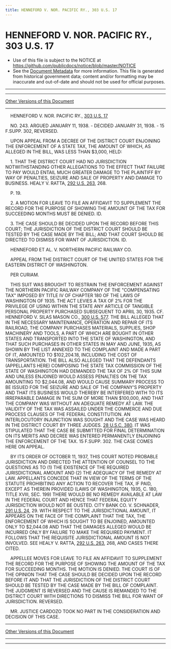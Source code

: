 ```yaml
---
title: HENNEFORD V. NOR. PACIFIC RY., 303 U.S. 17
---
```


# HENNEFORD V. NOR. PACIFIC RY., 303 U.S. 17

* Use of this file is subject to the NOTICE at https://github.com/publicdocs/notice/blob/master/NOTICE
* See the [Document Metadata](../../../index.md) for more information.
  This file is generated from historical government data; content and/or formatting may be inaccurate and out-of-date and should not be used for official purposes.

----------
----------

[Other Versions of this Document](https://publicdocs.github.io/go/links?ns=uslm-x&ref=%2Fus%2Fcourts%2Fscotus%2FusReporter%2F303%2F17)

----------

    HENNEFORD V. NOR. PACIFIC RY., [303 U.S. 17][/us/courts/scotus/usReporter/303/17]

    NO. 243.  ARGUED JANUARY 11, 1938.  - DECIDED JANUARY 31, 1938.  - 15 F.SUPP.  302, REVERSED.

    UPON APPEAL FROM A DECREE OF THE DISTRICT COURT ENJOINING THE ENFORCEMENT OF A STATE TAX, THE AMOUNT OF WHICH, AS ALLEGED IN THE BILL, WAS LESS THAN $3,000, HELD:

    1.  THAT THE DISTRICT COURT HAD NO JURISDICTION NOTWITHSTANDING OTHER ALLEGATIONS TO THE EFFECT THAT FAILURE TO PAY WOULD ENTAIL MUCH GREATER DAMAGE TO THE PLAINTIFF BY WAY OF PENALTIES, SEIZURE AND SALE OF PROPERTY AND DAMAGE TO BUSINESS.  HEALY V. RATTA, [292 U.S. 263][/us/courts/scotus/usReporter/292/263], 268.

    P. 19.

    2.  A MOTION FOR LEAVE TO FILE AN AFFIDAVIT TO SUPPLEMENT THE RECORD FOR THE PURPOSE OF SHOWING THE AMOUNT OF THE TAX FOR SUCCEEDING MONTHS MUST BE DENIED.  ID.

    3.  THE CASE SHOULD BE DECIDED UPON THE RECORD BEFORE THIS COURT; THE JURISDICTION OF THE DISTRICT COURT SHOULD BE TESTED BY THE CASE MADE BY THE BILL; AND THAT COURT SHOULD BE DIRECTED TO DISMISS FOR WANT OF JURISDICTION.  ID.

    HENNEFORD ET AL. V. NORTHERN PACIFIC RAILWAY CO.

    APPEAL FROM THE DISTRICT COURT OF THE UNITED STATES FOR THE EASTERN DISTRICT OF WASHINGTON.

    PER CURIAM.

    THIS SUIT WAS BROUGHT TO RESTRAIN THE ENFORCEMENT AGAINST THE NORTHERN PACIFIC RAILWAY COMPANY OF THE "COMPENSATING TAX" IMPOSED BY TITLE IV OF CHAPTER 180 OF THE LAWS OF WASHINGTON OF 1935.  THE ACT LEVIES A TAX OF 2% FOR THE PRIVILEGE OF USING WITHIN THE STATE ANY ARTICLE OF TANGIBLE PERSONAL PROPERTY PURCHASED SUBSEQUENT TO APRIL 30, 1935.  CF. HENNEFORD V. SILAS MASON CO., [300 U.S. 577][/us/courts/scotus/usReporter/300/577].  THE BILL ALLEGED THAT IN THE NECESSARY MAINTENANCE, OPERATION AND REPAIR OF ITS RAILROAD, THE COMPANY PURCHASES MATERIALS, SUPPLIES, SHOP MACHINERY AND TOOLS, A PART OF WHICH ARE BOUGHT IN OTHER STATES AND TRANSPORTED INTO THE STATE OF WASHINGTON, AND THAT SUCH PURCHASES IN OTHER STATES IN MAY AND JUNE, 1935, AS SHOWN BY THE LIST ANNEXED TO THE COMPLAINT AND MADE A PART OF IT, AMOUNTED TO $102,204.18, INCLUDING THE COST OF TRANSPORTATION.  THE BILL ALSO ALLEGED THAT THE DEFENDANTS (APPELLANTS HERE) COMPOSING THE STATE TAX COMMISSION OF THE STATE OF WASHINGTON HAD DEMANDED THE TAX OF 2% OF THIS SUM AND UNLESS ENJOINED WOULD ASSESS PENALTIES ON THE TAX AMOUNTING TO $2,044.08, AND WOULD CAUSE SUMMARY PROCESS TO BE ISSUED FOR THE SEIZURE AND SALE OF THE COMPANY'S PROPERTY AND THAT ITS BUSINESS WOULD THEREBY BE INTERFERED WITH TO ITS IRREPARABLE DAMAGE IN THE SUM OF MORE THAN $100,000, AND THAT THE COMPANY WAS WITHOUT AN ADEQUATE REMEDY AT LAW.  THE VALIDITY OF THE TAX WAS ASSAILED UNDER THE COMMERCE AND DUE PROCESS CLAUSES OF THE FEDERAL CONSTITUTION.  AN INTERLOCUTORY INJUNCTION WAS SOUGHT AND THE CASE WAS HEARD IN THE DISTRICT COURT BY THREE JUDGES.  [28 U.S.C. 380][/us/usc/t28/s380].  IT WAS STIPULATED THAT THE CASE BE SUBMITTED FOR FINAL DETERMINATION ON ITS MERITS AND DECREE WAS ENTERED PERMANENTLY ENJOINING THE ENFORCEMENT OF THE TAX.  15 F.SUPP.  302.  THE CASE COMES HERE ON APPEAL.

    BY ITS ORDER OF OCTOBER 11, 1937, THIS COURT NOTED PROBABLE JURISDICTION AND DIRECTED THE ATTENTION OF COUNSEL TO THE QUESTIONS AS TO (1) THE EXISTENCE OF THE REQUIRED JURISDICTIONAL AMOUNT AND (2) THE ADEQUACY OF THE REMEDY AT LAW.  APPELLANTS CONCEDE THAT IN VIEW OF THE TERMS OF THE STATUTE PROHIBITING ANY ACTION TO RECOVER THE TAX, IF PAID, EXCEPT AS THEREIN PROVIDED (LAWS OF WASHINGTON, 1935, C. 180, TITLE XVIII, SEC. 199) THERE WOULD BE NO REMEDY AVAILABLE AT LAW IN THE FEDERAL COURT AND HENCE THAT FEDERAL EQUITY JURISDICTION WOULD NOT BE OUSTED.  CITY BANK CO. V. SCHNADER, [291 U.S. 24][/us/courts/scotus/usReporter/291/24], 29.  WITH RESPECT TO THE JURISDICTIONAL AMOUNT, IT APPEARS ON THE FACE OF THE COMPLAINT THAT THE TAX, THE ENFORCEMENT OF WHICH IS SOUGHT TO BE ENJOINED, AMOUNTED ONLY TO $2,044.08 AND THAT THE DAMAGES ALLEGED WOULD BE INCURRED ONLY BY FAILURE TO MAKE THE REQUIRED PAYMENT.  IT FOLLOWS THAT THE REQUISITE JURISDICTIONAL AMOUNT IS NOT INVOLVED.  SEE HEALY V. RATTA, [292 U.S. 263][/us/courts/scotus/usReporter/292/263], 268, AND CASES THERE CITED.

    APPELLEE MOVES FOR LEAVE TO FILE AN AFFIDAVIT TO SUPPLEMENT THE RECORD FOR THE PURPOSE OF SHOWING THE AMOUNT OF THE TAX FOR SUCCEEDING MONTHS.  THE MOTION IS DENIED.  THE COURT IS OF THE OPINION THAT THE CASE SHOULD BE DECIDED UPON THE RECORD BEFORE IT AND THAT THE JURISDICTION OF THE DISTRICT COURT SHOULD BE TESTED BY THE CASE MADE BY THE BILL OF COMPLAINT.  THE JUDGMENT IS REVERSED AND THE CAUSE IS REMANDED TO THE DISTRICT COURT WITH DIRECTIONS TO DISMISS THE BILL FOR WANT OF JURISDICTION.  REVERSED.

    MR. JUSTICE CARDOZO TOOK NO PART IN THE CONSIDERATION AND DECISION OF THIS CASE.

----------

[Other Versions of this Document](https://publicdocs.github.io/go/links?ns=uslm-x&ref=%2Fus%2Fcourts%2Fscotus%2FusReporter%2F303%2F17)

----------
----------

[/us/courts/scotus/usReporter/303/17]: https://publicdocs.github.io/go/links?ns=uslm-x&ref=%2Fus%2Fcourts%2Fscotus%2FusReporter%2F303%2F17
[/us/courts/scotus/usReporter/292/263]: https://publicdocs.github.io/go/links?ns=uslm-x&ref=%2Fus%2Fcourts%2Fscotus%2FusReporter%2F292%2F263
[/us/courts/scotus/usReporter/300/577]: https://publicdocs.github.io/go/links?ns=uslm-x&ref=%2Fus%2Fcourts%2Fscotus%2FusReporter%2F300%2F577
[/us/usc/t28/s380]: https://publicdocs.github.io/go/links?ns=uslm&ref=%2Fus%2Fusc%2Ft28%2Fs380
[/us/courts/scotus/usReporter/291/24]: https://publicdocs.github.io/go/links?ns=uslm-x&ref=%2Fus%2Fcourts%2Fscotus%2FusReporter%2F291%2F24
[/us/courts/scotus/usReporter/292/263]: https://publicdocs.github.io/go/links?ns=uslm-x&ref=%2Fus%2Fcourts%2Fscotus%2FusReporter%2F292%2F263


